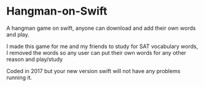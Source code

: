 # Hangman-on-Swift
A hangman game on swift, anyone can download and add their own words and play.

I made this game for me and my friends to study for SAT vocabulary words, I removed the words so any user can put their own words for any other reason and play/study


Coded in 2017 but your new version swift will not have any problems running it.

